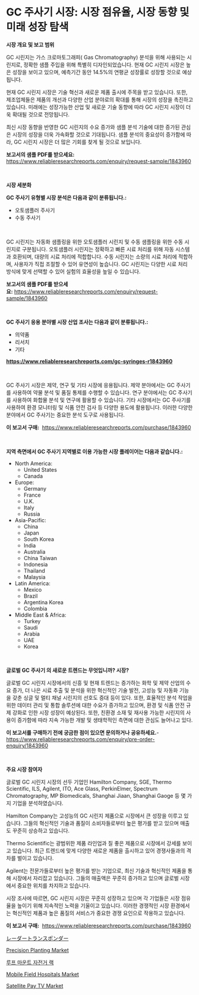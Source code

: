 <p><h1>GC 주사기 시장: 시장 점유율, 시장 동향 및 미래 성장 탐색</h1></p><p><strong>시장 개요 및 보고 범위</strong></p>
<p><p>GC 시린지는 가스 크로마토그래피( Gas Chromatography) 분석을 위해 사용되는 시린지로, 정확한 샘플 주입을 위해 특별히 디자인되었습니다. 현재 GC 시린지 시장은 높은 성장을 보이고 있으며, 예측기간 동안 14.5%의 연평균 성장률로 성장할 것으로 예상됩니다. </p><p>현재 GC 시린지 시장은 기술 혁신과 새로운 제품 출시에 주목을 받고 있습니다. 또한, 제조업체들은 제품의 개선과 다양한 산업 분야로의 확대를 통해 시장의 성장을 촉진하고 있습니다. 미래에는 성장가능한 산업 및 새로운 기술 동향에 따라 GC 시린지 시장이 더욱 확대될 것으로 전망됩니다.</p><p>최신 시장 동향을 반영한 GC 시린지의 수요 증가와 샘플 분석 기술에 대한 증가된 관심은 시장의 성장을 더욱 가속화할 것으로 기대됩니다. 샘플 분석의 중요성이 증가함에 따라, GC 시린지 시장은 더 많은 기회를 찾게 될 것으로 보입니다.</p></p>
<p><strong>보고서의 샘플 PDF를 받으세요:</strong> <a href="https://www.reliableresearchreports.com/enquiry/request-sample/1843960">https://www.reliableresearchreports.com/enquiry/request-sample/1843960</a></p>
<p>&nbsp;</p>
<p><strong>시장 세분화</strong></p>
<p><strong>GC 주사기 유형별 시장 분석은 다음과 같이 분류됩니다.:</strong></p>
<p><ul><li>오토샘플러 주사기</li><li>수동 주사기</li></ul></p>
<p>&nbsp;</p>
<p><p>GC 시린지는 자동화 샘플링을 위한 오토샘플러 시린지 및 수동 샘플링을 위한 수동 시린지로 구분됩니다. 오토샘플러 시린지는 정확하고 빠른 시료 처리를 위해 자동 시스템과 호환되며, 대량의 시료 처리에 적합합니다. 수동 시린지는 소량의 시료 처리에 적합하며, 사용자가 직접 조절할 수 있어 유연성이 높습니다. GC 시린지는 다양한 시료 처리 방식에 맞게 선택할 수 있어 실험의 효율성을 높일 수 있습니다.</p></p>
<p><strong>보고서의 샘플 PDF를 받으세요:</strong>&nbsp;<a href="https://www.reliableresearchreports.com/enquiry/request-sample/1843960">https://www.reliableresearchreports.com/enquiry/request-sample/1843960</a></p>
<p>&nbsp;</p>
<p><strong> GC 주사기 응용 분야별 시장 산업 조사는 다음과 같이 분류됩니다.:</strong></p>
<p><ul><li>의약품</li><li>리서치</li><li>기타</li></ul></p>
<p><strong><a href="https://www.reliableresearchreports.com/gc-syringes-r1843960">https://www.reliableresearchreports.com/gc-syringes-r1843960</a></strong></p>
<p>&nbsp;</p>
<p><p>GC 주사기 시장은 제약, 연구 및 기타 시장에 응용됩니다. 제약 분야에서는 GC 주사기를 사용하여 약물 분석 및 품질 통제를 수행할 수 있습니다. 연구 분야에서는 GC 주사기를 사용하여 화합물 분석 및 연구에 활용할 수 있습니다. 기타 시장에서는 GC 주사기를 사용하여 환경 모니터링 및 식품 안전 검사 등 다양한 용도에 활용됩니다. 이러한 다양한 분야에서 GC 주사기는 중요한 분석 도구로 사용됩니다.</p></p>
<p><strong>이 보고서 구매:</strong>&nbsp; <a href="https://www.reliableresearchreports.com/purchase/1843960">https://www.reliableresearchreports.com/purchase/1843960</a></p>
<p>&nbsp;</p>
<p><strong>지역 측면에서 GC 주사기 지역별로 이용 가능한 시장 플레이어는 다음과 같습니다.:</strong></p>
<p><ul>
    <li>
        North America:
        <ul>
            <li>United States</li>
            <li>Canada</li>
        </ul>
    </li>
    <li>
        Europe:
        <ul>
            <li>Germany</li>
            <li>France</li>
            <li>U.K.</li>
            <li>Italy</li>
            <li>Russia</li>
        </ul>
    </li>
    <li>
        Asia-Pacific:
        <ul>
            <li>China</li>
            <li>Japan</li>
            <li>South Korea</li>
            <li>India</li>
            <li>Australia</li>
            <li>China Taiwan</li>
            <li>Indonesia</li>
            <li>Thailand</li>
            <li>Malaysia</li>
        </ul>
    </li>
    <li>
        Latin America:
        <ul>
            <li>Mexico</li>
            <li>Brazil</li>
            <li>Argentina Korea</li>
            <li>Colombia</li>
        </ul>
    </li>
    <li>
        Middle East & Africa:
        <ul>
            <li>Turkey</li>
            <li>Saudi</li>
            <li>Arabia</li>
            <li>UAE</li>
            <li>Korea</li>
        </ul>
    </li>
    </ul></p>
<p>&nbsp;</p>
<p><strong>글로벌 GC 주사기 의 새로운 트렌드는 무엇입니까? 시장?</strong></p>
<p><p>글로벌 GC 시린지 시장에서의 신흥 및 현재 트렌드는 증가하는 화학 및 제약 산업의 수요 증가, 더 나은 시료 추출 및 분석을 위한 혁신적인 기술 발전, 고성능 및 자동화 기능을 갖춘 싱글 및 멀티 채널 시린지의 선호도 증대 등이 있다. 또한, 효율적인 분석 작업을 위한 데이터 관리 및 통합 솔루션에 대한 수요가 증가하고 있으며, 환경 및 식품 안전 규제 강화로 인한 시장 성장이 예상된다. 또한, 친환경 소재 및 재사용 가능한 시린지의 사용이 증가함에 따라 지속 가능한 개발 및 생태학적인 측면에 대한 관심도 늘어나고 있다.</p></p>
<p><strong>이 보고서를 구매하기 전에 궁금한 점이 있으면 문의하거나 공유하세요.</strong>- <a href="https://www.reliableresearchreports.com/enquiry/pre-order-enquiry/1843960">https://www.reliableresearchreports.com/enquiry/pre-order-enquiry/1843960</a></p>
<p>&nbsp;</p>
<p><strong>주요 시장 참여자</strong></p>
<p><p>글로벌 GC 시린지 시장의 선두 기업인 Hamilton Company, SGE, Thermo Scientific, ILS, Agilent, ITO, Ace Glass, PerkinElmer, Spectrum Chromatography, MP Biomedicals, Shanghai Jiaan, Shanghai Gaoge 등 몇 가지 기업을 분석하였습니다. </p><p>Hamilton Company는 고성능의 GC 시린지 제품으로 시장에서 큰 성장을 이루고 있습니다. 그들의 혁신적인 기술과 품질이 소비자들로부터 높은 평가를 받고 있으며 매출도 꾸준히 상승하고 있습니다. </p><p>Thermo Scientific는 광범위한 제품 라인업과 질 좋은 제품으로 시장에서 강세를 보이고 있습니다. 최근 트렌드에 맞게 다양한 새로운 제품을 출시하고 있어 경쟁사들과의 격차를 벌이고 있습니다. </p><p>Agilent는 전문가들로부터 높은 평가를 받는 기업으로, 최신 기술과 혁신적인 제품을 통해 시장에서 자리잡고 있습니다. 그들의 매출액은 꾸준히 증가하고 있으며 글로벌 시장에서 중요한 위치를 차지하고 있습니다. </p><p>시장 조사에 따르면, GC 시린지 시장은 꾸준히 성장하고 있으며 각 기업들은 시장 점유율을 높이기 위해 지속적인 노력을 기울이고 있습니다. 이러한 경쟁적인 시장 환경에서는 혁신적인 제품과 높은 품질의 서비스가 중요한 경쟁 요인으로 작용하고 있습니다.</p></p>
<p><strong>이 보고서 구매:</strong>&nbsp;&nbsp;<a href="https://www.reliableresearchreports.com/purchase/1843960">https://www.reliableresearchreports.com/purchase/1843960</a></p>
<p><p><a href="https://github.com/lrlmopnhwd79300/Market-Research-Report-List-1/blob/main/859484824605.md">レーダートランスポンダー</a></p><p><a href="https://view.publitas.com/reportprime-1/precision-planting-market-share-evolution-and-market-growth-trends-2024-2031/">Precision Planting Market</a></p><p><a href="https://github.com/GabrielBlanda5656/Market-Research-Report-List-1/blob/main/822181522639.md">루프 마운트 자전거 랙</a></p><p><a href="https://github.com/abdelrhmankishk22/Market-Research-Report-List-4/blob/main/mobile-field-hospitals-market.md">Mobile Field Hospitals Market</a></p><p><a href="https://github.com/joannagoyvaerts/Market-Research-Report-List-2/blob/main/satellite-pay-tv-market.md">Satellite Pay TV Market</a></p></p>